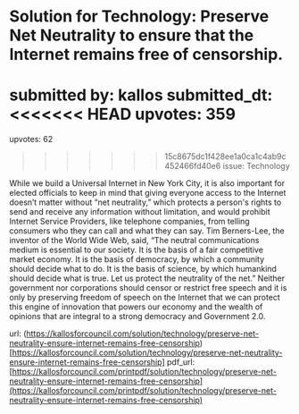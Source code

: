 # Solution for Technology: Preserve Net Neutrality to ensure that the Internet remains free of censorship. #

submitted by: kallos
submitted_dt: 
<<<<<<< HEAD
upvotes: 359
=======
upvotes: 62
>>>>>>> 15c8675dc1f428ee1a0ca1c4ab9c452466fd40e6
issue: Technology

While we build a Universal Internet in New York City, it is also important for elected officials to keep in mind that giving everyone access to the Internet doesn’t matter without “net neutrality,” which protects a person's rights to send and receive any information without limitation, and would prohibit Internet Service Providers, like telephone companies, from telling consumers who they can call and what they can say. Tim Berners-Lee, the inventor of the World Wide Web, said, “The neutral communications medium is essential to our society. It is the basis of a fair competitive market economy. It is the basis of democracy, by which a community should decide what to do. It is the basis of science, by which humankind should decide what is true. Let us protect the neutrality of the net.” Neither government nor corporations should censor or restrict free speech and it is only by preserving freedom of speech on the Internet that we can protect this engine of innovation that powers our economy and the wealth of opinions that are integral to a strong democracy and Government 2.0.

url: (https://kallosforcouncil.com/solution/technology/preserve-net-neutrality-ensure-internet-remains-free-censorship)[https://kallosforcouncil.com/solution/technology/preserve-net-neutrality-ensure-internet-remains-free-censorship]
pdf_url: [https://kallosforcouncil.com/printpdf/solution/technology/preserve-net-neutrality-ensure-internet-remains-free-censorship](https://kallosforcouncil.com/printpdf/solution/technology/preserve-net-neutrality-ensure-internet-remains-free-censorship)